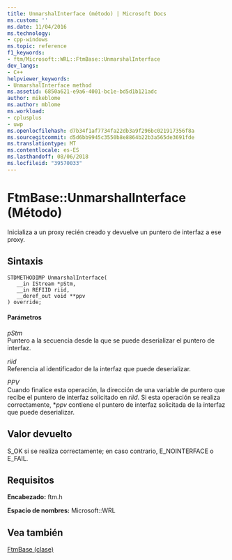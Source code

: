 ```yaml
---
title: UnmarshalInterface (método) | Microsoft Docs
ms.custom: ''
ms.date: 11/04/2016
ms.technology:
- cpp-windows
ms.topic: reference
f1_keywords:
- ftm/Microsoft::WRL::FtmBase::UnmarshalInterface
dev_langs:
- C++
helpviewer_keywords:
- UnmarshalInterface method
ms.assetid: 6850a621-e9a6-4001-bc1e-bd5d1b121adc
author: mikeblome
ms.author: mblome
ms.workload:
- cplusplus
- uwp
ms.openlocfilehash: d7b34f1af7734fa22db3a9f296bc021917356f8a
ms.sourcegitcommit: d5d6bb9945c3550b8e8864b22b3a565de3691fde
ms.translationtype: MT
ms.contentlocale: es-ES
ms.lasthandoff: 08/06/2018
ms.locfileid: "39570033"
---
```

# <a name="ftmbaseunmarshalinterface-method"></a>FtmBase::UnmarshalInterface (Método)
Inicializa a un proxy recién creado y devuelve un puntero de interfaz a ese proxy.  
  
## <a name="syntax"></a>Sintaxis  
  
```  
STDMETHODIMP UnmarshalInterface(  
   __in IStream *pStm,  
   __in REFIID riid,  
   __deref_out void **ppv  
) override;  
```  
  
#### <a name="parameters"></a>Parámetros  
 *pStm*  
 Puntero a la secuencia desde la que se puede deserializar el puntero de interfaz.  
  
 *riid*  
 Referencia al identificador de la interfaz que puede deserializar.  
  
 *PPV*  
 Cuando finalice esta operación, la dirección de una variable de puntero que recibe el puntero de interfaz solicitado en *riid*. Si esta operación se realiza correctamente, **ppv* contiene el puntero de interfaz solicitada de la interfaz que puede deserializar.  
  
## <a name="return-value"></a>Valor devuelto  
 S_OK si se realiza correctamente; en caso contrario, E_NOINTERFACE o E_FAIL.  
  
## <a name="requirements"></a>Requisitos  
 **Encabezado:** ftm.h  
  
 **Espacio de nombres:** Microsoft::WRL  
  
## <a name="see-also"></a>Vea también  
 [FtmBase (clase)](../windows/ftmbase-class.md)